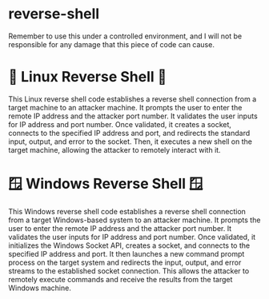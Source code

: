 # reverse-shell

<!DOCTYPE html>
<html>
<head>
  <meta charset="UTF-8">
  <title>Reverse Shell Description</title>
</head>
<body>
  <p>Remember to use this under a controlled environment, and I will not be responsible for any damage that this piece of code can cause.<p/>
  <h1>🐧 Linux Reverse Shell 🐧</h1>
  
  <p>This Linux reverse shell code establishes a reverse shell connection from a target machine to an attacker machine. It prompts the user to enter the remote IP address and the attacker port number. It validates the user inputs for IP address and port number. Once validated, it creates a socket, connects to the specified IP address and port, and redirects the standard input, output, and error to the socket. Then, it executes a new shell on the target machine, allowing the attacker to remotely interact with it.</p>
  
   <h1>🪟 Windows Reverse Shell 🪟</h1>
  
  <p>This Windows reverse shell code establishes a reverse shell connection from a target Windows-based system to an attacker machine. It prompts the user to enter the remote IP address and the attacker port number. It validates the user inputs for IP address and port number. Once validated, it initializes the Windows Socket API, creates a socket, and connects to the specified IP address and port. It then launches a new command prompt process on the target system and redirects the input, output, and error streams to the established socket connection. This allows the attacker to remotely execute commands and receive the results from the target Windows machine.</p>
  
</body>
</html>

